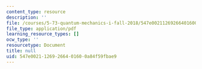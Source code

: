 ```yaml
---
content_type: resource
description: ''
file: /courses/5-73-quantum-mechanics-i-fall-2018/547e00211269266401600a84f59fbae9_MIT5_73F18_Lec21.pdf
file_type: application/pdf
learning_resource_types: []
ocw_type: ''
resourcetype: Document
title: null
uid: 547e0021-1269-2664-0160-0a84f59fbae9
---
```

